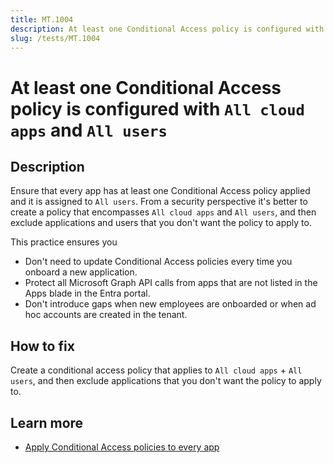 ```yaml
---
title: MT.1004
description: At least one Conditional Access policy is configured with All Cloud Apps and All Users
slug: /tests/MT.1004
---
```


# At least one Conditional Access policy is configured with `All cloud apps` and `All users`

## Description

Ensure that every app has at least one Conditional Access policy applied and it is assigned to `All users`. From a security perspective it's better to create a policy that encompasses `All cloud apps` and `All users`, and then exclude applications and users that you don't want the policy to apply to.

This practice ensures you

- Don't need to update Conditional Access policies every time you onboard a new application.
- Protect all Microsoft Graph API calls from apps that are not listed in the Apps blade in the Entra portal.
- Don't introduce gaps when new employees are onboarded or when ad hoc accounts are created in the tenant.

## How to fix

Create a conditional access policy that applies to `All cloud apps` + `All users`, and then exclude applications that you don't want the policy to apply to.

## Learn more

- [Apply Conditional Access policies to every app](https://learn.microsoft.com/entra/identity/conditional-access/plan-conditional-access#apply-conditional-access-policies-to-every-app)
